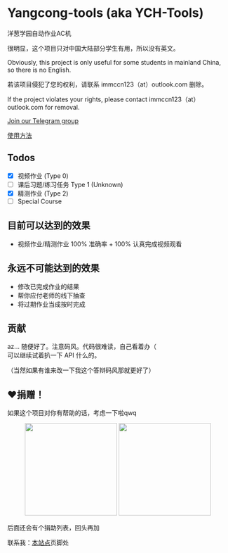 # Yangcong-tools (aka YCH-Tools)

洋葱学园自动作业AC机

很明显，这个项目只对中国大陆部分学生有用，所以没有英文。

Obviously, this project is only useful for some students in mainland China, so there is no English.

若该项目侵犯了您的权利，请联系 immccn123（at）outlook.com 删除。

If the project violates your rights, please contact immccn123（at）outlook.com for removal.

[Join our Telegram group](https://t.me/+3Crz6ciu5ABjZWU1)

[使用方法](docs/usage.md)

## Todos
- [X] 视频作业 (Type 0)
- [ ] 课后习题/练习任务 Type 1 (Unknown)
- [X] 精测作业 (Type 2)
- [ ] Special Course

## 目前可以达到的效果
- 视频作业/精测作业 100% 准确率 + 100% 认真完成视频观看

## 永远不可能达到的效果
- 修改已完成作业的结果
- 帮你应付老师的线下抽查
- 将过期作业当成按时完成

## 贡献
az... 随便好了。注意码风。代码很难读，自己看着办（\
可以继续试着扒一下 API 什么的。

（当然如果有谁来改一下我这个答辩码风那就更好了）

## ❤捐赠！
如果这个项目对你有帮助的话，考虑一下啦qwq

<figure class="half">
<img src="https://static-cdn.immccn123.xyz/sponser-ali.jpg" width="210">
<img src="https://static-cdn.immccn123.xyz/sponser-wec.png" width="210">
</figure>

后面还会有个捐助列表，回头再加

联系我：[本站点](https://immccn123.xyz)页脚处
